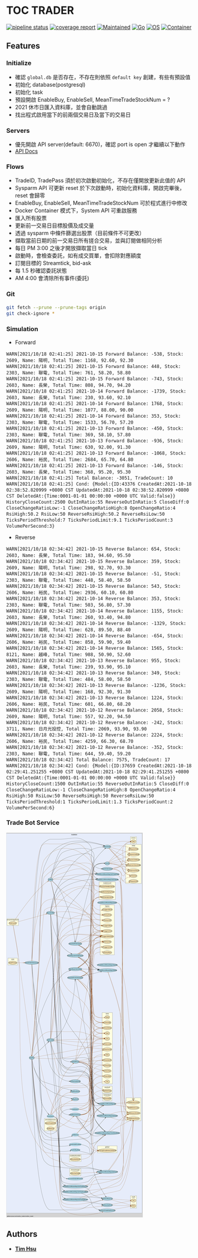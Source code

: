 # TOC TRADER

[![pipeline status](https://gitlab.tocraw.com/root/toc_trader/badges/main/pipeline.svg)](https://gitlab.tocraw.com/root/toc_trader/-/commits/main)
[![coverage report](https://gitlab.tocraw.com/root/toc_trader/badges/main/coverage.svg)](https://gitlab.tocraw.com/root/toc_trader/-/commits/main)
[![Maintained](https://img.shields.io/badge/Maintained-yes-green)](https://gitlab.tocraw.com/root/toc_trader)
[![Go](https://img.shields.io/badge/Go-1.17.2-blue?logo=go&logoColor=blue)](https://golang.org)
[![OS](https://img.shields.io/badge/OS-Linux-orange?logo=linux&logoColor=orange)](https://www.linux.org/)
[![Container](https://img.shields.io/badge/Container-Docker-blue?logo=docker&logoColor=blue)](https://www.docker.com/)

## Features

### Initialize

- 確認 `global.db` 是否存在，不存在則依照 `default key` 創建，有些有預設值
- 初始化 database(postgresql)
- 初始化 task
- 預設開啟 EnableBuy, EnableSell, MeanTimeTradeStockNum = ?
- 2021 休市日匯入資料庫，並會自動跳過
- 找出程式啟用當下的前兩個交易日及當下的交易日

### Servers

- 優先開啟 API server(default: 6670)，確認 port is open 才繼續以下動作
- [API Docs](http://toc-trader.tocraw.com:6670/swagger/index.html)

### Flows

- TradeID, TradePass 須於初次啟動初始化，不存在僅開放更新此值的 API
- Sysparm API 可更新 reset 於下次啟動時，初始化資料庫，開啟完畢後，reset 會歸零
- EnableBuy, EnableSell, MeanTimeTradeStockNum 可於程式進行中修改
- Docker Container 模式下，System API 可重啟服務
- 匯入所有股票
- 更新前一交易日目標股價及成交量
- 透過 sysparm 中條件篩選出股票（目前條件不可更改）
- 擷取當前日期的前一交易日所有搓合交易，並與訂閱做相同分析
- 每日 PM 3:00 之後才開放擷取當日 tick
- 啟動時，會檢查委託，如有成交買單，會扣除對應額度
- 訂閱目標的 Streamtick, bid-ask
- 每 1.5 秒確認委託狀態
- AM 4:00 會清除所有事件(委託)

### Git

```sh
git fetch --prune --prune-tags origin
git check-ignore *
```

### Simulation

- Forward

```log
WARN[2021/10/18 02:41:25] 2021-10-15 Forward Balance: -538, Stock: 2609, Name: 陽明, Total Time: 1168, 92.60, 92.30
WARN[2021/10/18 02:41:25] 2021-10-15 Forward Balance: 448, Stock: 2303, Name: 聯電, Total Time: 761, 58.20, 58.80
WARN[2021/10/18 02:41:25] 2021-10-15 Forward Balance: -743, Stock: 2603, Name: 長榮, Total Time: 808, 94.70, 94.20
WARN[2021/10/18 02:41:25] 2021-10-14 Forward Balance: -1739, Stock: 2603, Name: 長榮, Total Time: 230, 93.60, 92.10
WARN[2021/10/18 02:41:25] 2021-10-14 Forward Balance: 1768, Stock: 2609, Name: 陽明, Total Time: 1077, 88.00, 90.00
WARN[2021/10/18 02:41:25] 2021-10-14 Forward Balance: 353, Stock: 2303, Name: 聯電, Total Time: 1533, 56.70, 57.20
WARN[2021/10/18 02:41:25] 2021-10-13 Forward Balance: -450, Stock: 2303, Name: 聯電, Total Time: 369, 58.10, 57.80
WARN[2021/10/18 02:41:25] 2021-10-13 Forward Balance: -936, Stock: 2609, Name: 陽明, Total Time: 630, 92.00, 91.30
WARN[2021/10/18 02:41:25] 2021-10-13 Forward Balance: -1068, Stock: 2606, Name: 裕民, Total Time: 2684, 65.70, 64.80
WARN[2021/10/18 02:41:25] 2021-10-13 Forward Balance: -146, Stock: 2603, Name: 長榮, Total Time: 368, 95.20, 95.30
WARN[2021/10/18 02:41:25] Total Balance: -3051, TradeCount: 10
WARN[2021/10/18 02:41:25] Cond: {Model:{ID:43376 CreatedAt:2021-10-18 02:38:52.820999 +0800 CST UpdatedAt:2021-10-18 02:38:52.820999 +0800 CST DeletedAt:{Time:0001-01-01 00:00:00 +0000 UTC Valid:false}} HistoryCloseCount:2500 OutInRatio:55 ReverseOutInRatio:5 CloseDiff:0 CloseChangeRatioLow:-1 CloseChangeRatioHigh:8 OpenChangeRatio:4 RsiHigh:50.2 RsiLow:50 ReverseRsiHigh:50.2 ReverseRsiLow:50 TicksPeriodThreshold:7 TicksPeriodLimit:9.1 TicksPeriodCount:3 VolumePerSecond:3}
```

- Reverse

```log
WARN[2021/10/18 02:34:42] 2021-10-15 Reverse Balance: 654, Stock: 2603, Name: 長榮, Total Time: 183, 94.60, 95.50
WARN[2021/10/18 02:34:42] 2021-10-15 Reverse Balance: 359, Stock: 2609, Name: 陽明, Total Time: 298, 92.70, 93.30
WARN[2021/10/18 02:34:42] 2021-10-15 Reverse Balance: -51, Stock: 2303, Name: 聯電, Total Time: 448, 58.40, 58.50
WARN[2021/10/18 02:34:42] 2021-10-15 Reverse Balance: 543, Stock: 2606, Name: 裕民, Total Time: 2936, 60.10, 60.80
WARN[2021/10/18 02:34:42] 2021-10-14 Reverse Balance: 353, Stock: 2303, Name: 聯電, Total Time: 503, 56.80, 57.30
WARN[2021/10/18 02:34:42] 2021-10-14 Reverse Balance: 1155, Stock: 2603, Name: 長榮, Total Time: 260, 93.40, 94.80
WARN[2021/10/18 02:34:42] 2021-10-14 Reverse Balance: -1329, Stock: 2609, Name: 陽明, Total Time: 628, 89.50, 88.40
WARN[2021/10/18 02:34:42] 2021-10-14 Reverse Balance: -654, Stock: 2606, Name: 裕民, Total Time: 858, 59.90, 59.40
WARN[2021/10/18 02:34:42] 2021-10-14 Reverse Balance: 1565, Stock: 8121, Name: 越峰, Total Time: 988, 50.90, 52.60
WARN[2021/10/18 02:34:42] 2021-10-13 Reverse Balance: 955, Stock: 2603, Name: 長榮, Total Time: 239, 93.90, 95.10
WARN[2021/10/18 02:34:42] 2021-10-13 Reverse Balance: 349, Stock: 2303, Name: 聯電, Total Time: 484, 58.00, 58.50
WARN[2021/10/18 02:34:42] 2021-10-13 Reverse Balance: -1236, Stock: 2609, Name: 陽明, Total Time: 168, 92.30, 91.30
WARN[2021/10/18 02:34:42] 2021-10-13 Reverse Balance: 1224, Stock: 2606, Name: 裕民, Total Time: 601, 66.80, 68.20
WARN[2021/10/18 02:34:42] 2021-10-12 Reverse Balance: 2058, Stock: 2609, Name: 陽明, Total Time: 557, 92.20, 94.50
WARN[2021/10/18 02:34:42] 2021-10-12 Reverse Balance: -242, Stock: 3711, Name: 日月光投控, Total Time: 2069, 93.90, 93.90
WARN[2021/10/18 02:34:42] 2021-10-12 Reverse Balance: 2224, Stock: 2606, Name: 裕民, Total Time: 4259, 66.30, 68.70
WARN[2021/10/18 02:34:42] 2021-10-12 Reverse Balance: -352, Stock: 2303, Name: 聯電, Total Time: 644, 59.40, 59.20
WARN[2021/10/18 02:34:42] Total Balance: 7575, TradeCount: 17
WARN[2021/10/18 02:34:42] Cond: {Model:{ID:37659 CreatedAt:2021-10-18 02:29:41.251255 +0800 CST UpdatedAt:2021-10-18 02:29:41.251255 +0800 CST DeletedAt:{Time:0001-01-01 00:00:00 +0000 UTC Valid:false}} HistoryCloseCount:1500 OutInRatio:55 ReverseOutInRatio:5 CloseDiff:0 CloseChangeRatioLow:-1 CloseChangeRatioHigh:8 OpenChangeRatio:4 RsiHigh:50 RsiLow:50 ReverseRsiHigh:50 ReverseRsiLow:50 TicksPeriodThreshold:1 TicksPeriodLimit:1.3 TicksPeriodCount:2 VolumePerSecond:6}
```

### Trade Bot Service

![callvis](./assets/callvis/callvis.svg "callvis")

## Authors

- [**Tim Hsu**](https://gitlab.tocraw.com/root)
